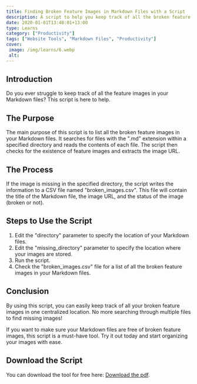 ```yaml
---
title: Finding Broken Feature Images in Markdown Files with a Script
description: A script to help you keep track of all the broken feature images in your Markdown files.
date: 2020-01-01T13:48:01+13:00
type: Learns
category: ["Productivity"]
tags: ["Website Tools", "Markdown Files", "Productivity"]
cover: 
 image: /img/learns/6.webp
 alt: 
---
```


## Introduction

Do you ever struggle to keep track of all the feature images in your Markdown files? This script is here to help.

## The Purpose

The main purpose of this script is to list all the broken feature images in your Markdown files. It searches for files with the ".md" extension within a specified directory and reads the contents of each file. The script then checks for the existence of feature images and extracts the image URL.

## The Process

If the image is missing in the specified directory, the script writes the information to a CSV file named "broken_images.csv". This file will contain the title of the Markdown file, the image URL, and the status of the image (broken or not).

## Steps to Use the Script

1. Edit the "directory" parameter to specify the location of your Markdown files.
2. Edit the "missing_directory" parameter to specify the location where your images are stored.
3. Run the script.
4. Check the "broken_images.csv" file for a list of all the broken feature images in your Markdown files.

## Conclusion

By using this script, you can easily keep track of all your broken feature images in one centralized location. No more searching through multiple files to find missing images!

If you want to make sure your Markdown files are free of broken feature images, this script is a must-have tool. Try it out today and start organizing your images with ease.

## Download the Script
You can download the tool for free here: <a href="./files/broken-img-lister.zip" download="broken-img-lister.zip">Download the pdf</a>.